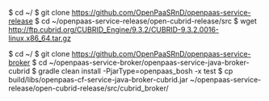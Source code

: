 $ cd ~/
$ git clone https://github.com/OpenPaaSRnD/openpaas-service-release
$ cd ~/openpaas-service-release/open-cubrid-release/src
$ wget http://ftp.cubrid.org/CUBRID_Engine/9.3.2/CUBRID-9.3.2.0016-linux.x86_64.tar.gz

$ cd ~/
$ git clone https://github.com/OpenPaaSRnD/openpaas-service-broker
$ cd ~/openpaas-service-broker/openpaas-service-java-broker-cubrid
$ gradle clean install -PjarType=openpaas_bosh -x test
$ cp build/libs/openpaas-cf-service-java-broker-cubrid.jar ~/openpaas-service-release/open-cubrid-release/src/cubrid_broker/


